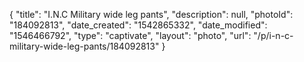 {
    "title": "I.N.C Military wide leg pants",
    "description": null,
    "photoId": "184092813",
    "date_created": "1542865332",
    "date_modified": "1546466792",
    "type": "captivate",
    "layout": "photo",
    "url": "\/p\/i-n-c-military-wide-leg-pants\/184092813"
}